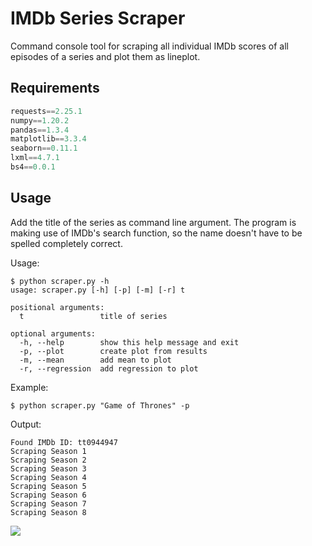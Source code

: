 # IMDb Series Scraper
Command console tool for scraping all individual IMDb scores of all episodes of a series and plot them as lineplot.

## Requirements
```python
requests==2.25.1
numpy==1.20.2
pandas==1.3.4
matplotlib==3.3.4
seaborn==0.11.1
lxml==4.7.1
bs4==0.0.1
```

## Usage
Add the title of the series as command line argument. The program is making use of IMDb's search function, so the name doesn't have to be spelled completely correct.

Usage:
```console
$ python scraper.py -h
usage: scraper.py [-h] [-p] [-m] [-r] t

positional arguments:
  t                 title of series

optional arguments:
  -h, --help        show this help message and exit
  -p, --plot        create plot from results
  -m, --mean        add mean to plot
  -r, --regression  add regression to plot
```

Example:
```console
$ python scraper.py "Game of Thrones" -p
```
Output:
```console
Found IMDb ID: tt0944947
Scraping Season 1
Scraping Season 2
Scraping Season 3
Scraping Season 4
Scraping Season 5
Scraping Season 6
Scraping Season 7
Scraping Season 8
```
![](got.png)